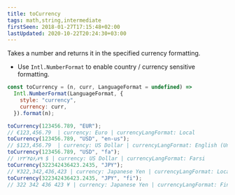 ```yaml
---
title: toCurrency
tags: math,string,intermediate
firstSeen: 2018-01-27T17:15:48+02:00
lastUpdated: 2020-10-22T20:24:30+03:00
---
```


Takes a number and returns it in the specified currency formatting.

- Use `Intl.NumberFormat` to enable country / currency sensitive formatting.

```js
const toCurrency = (n, curr, LanguageFormat = undefined) =>
  Intl.NumberFormat(LanguageFormat, {
    style: "currency",
    currency: curr,
  }).format(n);
```

```js
toCurrency(123456.789, "EUR");
// €123,456.79  | currency: Euro | currencyLangFormat: Local
toCurrency(123456.789, "USD", "en-us");
// $123,456.79  | currency: US Dollar | currencyLangFormat: English (United States)
toCurrency(123456.789, "USD", "fa");
// ۱۲۳٬۴۵۶٫۷۹ ؜$ | currency: US Dollar | currencyLangFormat: Farsi
toCurrency(322342436423.2435, "JPY");
// ¥322,342,436,423 | currency: Japanese Yen | currencyLangFormat: Local
toCurrency(322342436423.2435, "JPY", "fi");
// 322 342 436 423 ¥ | currency: Japanese Yen | currencyLangFormat: Finnish
```
